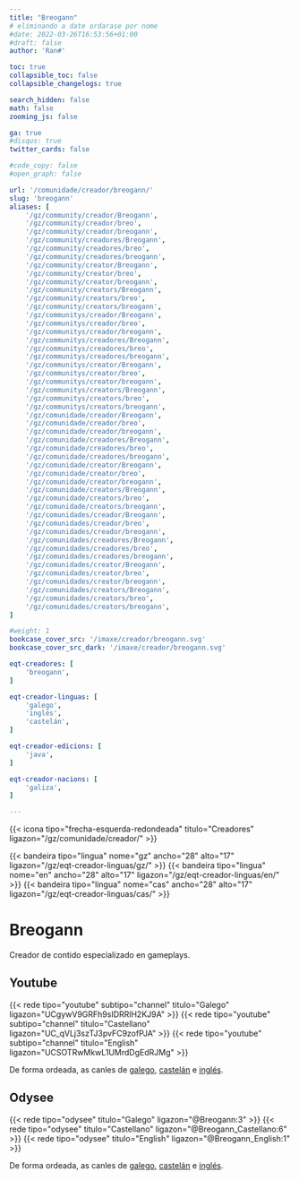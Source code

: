 ```yaml
---
title: "Breogann"
# eliminando a date ordarase por nome
#date: 2022-03-26T16:53:56+01:00
#draft: false
author: 'Ran#'

toc: true
collapsible_toc: false
collapsible_changelogs: true

search_hidden: false
math: false
zooming_js: false

ga: true
#disqus: true
twitter_cards: false

#code_copy: false
#open_graph: false

url: '/comunidade/creador/breogann/'
slug: 'breogann'
aliases: [
    '/gz/community/creador/Breogann',
    '/gz/community/creador/breo',
    '/gz/community/creador/breogann',
    '/gz/community/creadores/Breogann',
    '/gz/community/creadores/breo',
    '/gz/community/creadores/breogann',
    '/gz/community/creator/Breogann',
    '/gz/community/creator/breo',
    '/gz/community/creator/breogann',
    '/gz/community/creators/Breogann',
    '/gz/community/creators/breo',
    '/gz/community/creators/breogann',
    '/gz/communitys/creador/Breogann',
    '/gz/communitys/creador/breo',
    '/gz/communitys/creador/breogann',
    '/gz/communitys/creadores/Breogann',
    '/gz/communitys/creadores/breo',
    '/gz/communitys/creadores/breogann',
    '/gz/communitys/creator/Breogann',
    '/gz/communitys/creator/breo',
    '/gz/communitys/creator/breogann',
    '/gz/communitys/creators/Breogann',
    '/gz/communitys/creators/breo',
    '/gz/communitys/creators/breogann',
    '/gz/comunidade/creador/Breogann',
    '/gz/comunidade/creador/breo',
    '/gz/comunidade/creador/breogann',
    '/gz/comunidade/creadores/Breogann',
    '/gz/comunidade/creadores/breo',
    '/gz/comunidade/creadores/breogann',
    '/gz/comunidade/creator/Breogann',
    '/gz/comunidade/creator/breo',
    '/gz/comunidade/creator/breogann',
    '/gz/comunidade/creators/Breogann',
    '/gz/comunidade/creators/breo',
    '/gz/comunidade/creators/breogann',
    '/gz/comunidades/creador/Breogann',
    '/gz/comunidades/creador/breo',
    '/gz/comunidades/creador/breogann',
    '/gz/comunidades/creadores/Breogann',
    '/gz/comunidades/creadores/breo',
    '/gz/comunidades/creadores/breogann',
    '/gz/comunidades/creator/Breogann',
    '/gz/comunidades/creator/breo',
    '/gz/comunidades/creator/breogann',
    '/gz/comunidades/creators/Breogann',
    '/gz/comunidades/creators/breo',
    '/gz/comunidades/creators/breogann',
]

#weight: 1
bookcase_cover_src: '/imaxe/creador/breogann.svg'
bookcase_cover_src_dark: '/imaxe/creador/breogann.svg'

eqt-creadores: [
    'breogann',
]

eqt-creador-linguas: [
    'galego',
    'inglés',
    'castelán',
]

eqt-creador-edicions: [
    'java',
]

eqt-creador-nacions: [
    'galiza',
]

---
```


{{< icona tipo="frecha-esquerda-redondeada" titulo="Creadores" ligazon="/gz/comunidade/creador/" >}}

{{< bandeira tipo="lingua" nome="gz" ancho="28" alto="17" ligazon="/gz/eqt-creador-linguas/gz/" >}}
{{< bandeira tipo="lingua" nome="en" ancho="28" alto="17" ligazon="/gz/eqt-creador-linguas/en/" >}}
{{< bandeira tipo="lingua" nome="cas" ancho="28" alto="17" ligazon="/gz/eqt-creador-linguas/cas/" >}}

# Breogann

Creador de contido especializado en gameplays.

## Youtube

{{< rede tipo="youtube" subtipo="channel" titulo="Galego" ligazon="UCgywV9GRFh9sIDRRlH2KJ9A" >}}
{{< rede tipo="youtube" subtipo="channel" titulo="Castellano" ligazon="UC_qVLj3szTJ3pvFC9zofPJA" >}}
{{< rede tipo="youtube" subtipo="channel" titulo="English" ligazon="UCSOTRwMkwL1UMrdDgEdRJMg" >}}

De forma ordeada, as canles de [galego](https://www.youtube.com/channel/UCgywV9GRFh9sIDRRlH2KJ9A), [castelán](https://www.youtube.com/channel/UC_qVLj3szTJ3pvFC9zofPJA) e [inglés](https://www.youtube.com/channel/UCSOTRwMkwL1UMrdDgEdRJMg).

## Odysee

{{< rede tipo="odysee" titulo="Galego" ligazon="@Breogann:3" >}}
{{< rede tipo="odysee" titulo="Castellano" ligazon="@Breogann_Castellano:6" >}}
{{< rede tipo="odysee" titulo="English" ligazon="@Breogann_English:1" >}}

De forma ordeada, as canles de [galego](https://odysee.com/@Breogann:3), [castelán](https://odysee.com/@Breogann_Castellano:6) e [inglés](https://odysee.com/@Breogann_English:1).
